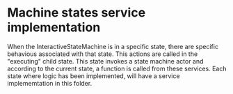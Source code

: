 # Machine states service implementation

When the InteractiveStateMachine is in a specific state, there are specific behavious associated with that state. This actions are called in the "executing" child state. This state invokes a state machine actor and according to the current state, a function is called from these services. Each state where logic has been implemented, will have a service implememtation in this folder.
